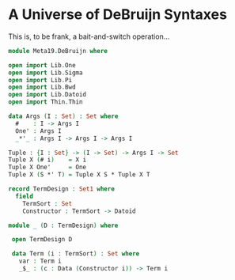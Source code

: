 # A Universe of DeBruijn Syntaxes

This is, to be frank, a bait-and-switch operation...

```agda
module Meta19.DeBruijn where

open import Lib.One
open import Lib.Sigma
open import Lib.Pi
open import Lib.Bwd
open import Lib.Datoid
open import Thin.Thin
```

```agda
data Args (I : Set) : Set where
  #    : I -> Args I
  One' : Args I
  _*'_ : Args I -> Args I -> Args I

Tuple : {I : Set} -> (I -> Set) -> Args I -> Set
Tuple X (# i)    = X i
Tuple X One'     = One
Tuple X (S *' T) = Tuple X S * Tuple X T
```

```agda
record TermDesign : Set1 where
  field
    TermSort : Set
    Constructor : TermSort -> Datoid
```

```agda
module _ (D : TermDesign) where

 open TermDesign D

 data Term (i : TermSort) : Set where
   var : Term i
   _$_ : (c : Data (Constructor i)) -> Term i
```
